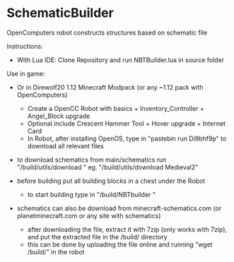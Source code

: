 # SchematicBuilder
OpenComputers robot constructs structures based on schematic file  

Instructions: 
- With Lua IDE: Clone Repository and run NBTBuilder.lua in source folder  

Use in game:
 - Or in Direwolf20 1.12 Minecraft Modpack (or any ~1.12 pack with OpenComputers) 
   - Create a OpenCC Robot with basics + Inventory_Controller + Angel_Block upgrade
   - Optional include Crescent Hammer Tool + Hover upgrade + Internet Card
   - In Robot, after installing OpenOS, type in "pastebin run Di9bhf9p" to download all relevant files  

 - to download schematics from main/schematics run "/build/utils/download <schematicFilename>" eg. "/build/utils/download Medieval2"  

 - before building put all building blocks in a chest under the Robot
    - to start building type in "/build/NBTbuilder <schematicFilename>"  

 - schematics can also be download from minecraft-schematics.com (or planetminecraft.com or any site with schematics)
   - after downloading the file, extract it with 7zip (only works with 7zip), and put the extracted file in the /build/ directory
   - this can be done by uploading the file online and running "wget <url> /build/<filename>" in the robot  
